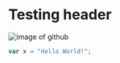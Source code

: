 # Testing header 
![image of github](https://encrypted-tbn0.gstatic.com/images?q=tbn:ANd9GcTl8zwVyy8wiDibyIOFblqDaR4621S8pcelD1r8meymiQAolc8IPmgZXPvwmEwi50PhFjc&usqp=CAU)
```javascript
var x = "Hello World!";
```
